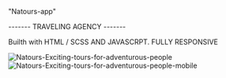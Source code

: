 "Natours-app" 

------- TRAVELING AGENCY -------

Builth with HTML / SCSS AND JAVASCRPT. FULLY RESPONSIVE

![Natours-Exciting-tours-for-adventurous-people](https://user-images.githubusercontent.com/79769638/156221031-19ce680e-4b8b-4afa-ae2c-cbe3b8674cd7.png)
![Natours-Exciting-tours-for-adventurous-people-mobile](https://user-images.githubusercontent.com/79769638/156247283-277762a8-41e9-403c-a1c1-70f24e4257d6.png)
